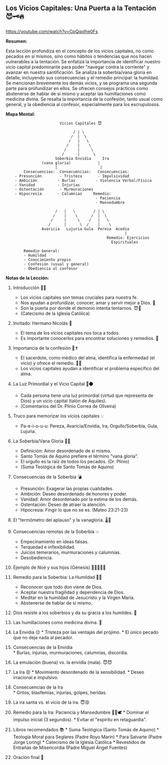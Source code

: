 ## Los Vicios Capitales:  Una Puerta a la Tentación 😈🗝️🔥

https://youtube.com/watch?v=CpQqolhe0Fs


**Resumen:**

Esta lección profundiza en el concepto de los vicios capitales, no como pecados en sí mismos, sino como hábitos o tendencias que nos hacen vulnerables a la tentación. Se enfatiza la importancia de identificar nuestro vicio capital predominante para poder "navegar contra la corriente" y avanzar en nuestra santificación. Se analiza la soberbia/vana gloria en detalle, incluyendo sus consecuencias y el remedio principal: la humildad. Se mencionan brevemente los demás vicios, y se programa una segunda parte para profundizar en ellos. Se ofrecen consejos prácticos como abstenerse de hablar de sí mismo y aceptar las humillaciones como medicina divina. Se resalta la importancia de la confesión, tanto usual como general, y la obediencia al confesor, especialmente para los escrupulosos.

**Mapa Mental:**

```
                        Vicios Capitales 😈

                              / | \
                             /  |  \
                            /   |   \
                           /    |    \
                          /     |     \
                         /      |      \
                      Soberbia Envidia     Ira
                (vana gloria)            |
                      |                   |
        Consecuencias:  Consecuencias:   Consecuencias:
    - Presunción        - Tristeza       - Impulsividad
    - Ambición         - Burlas         - Violencia Verbal/Física
    - Vanidad          - Injurias
    - Ostentación       - Murmuraciones
    - Hipocresía       - Calumnias     Remedio:
                                        - Paciencia
                                        - Mansedumbre

                      /   |   \        / | \
                     /    |    \      /  |  \
                    /     |     \    /   |   \
                   /      |      \  /    |    \
                Avaricia   Lujuria Gula  Pereza  Acedia
                                                     |
                                             Remedio: Ejercicios 
                                               Espirituales

        Remedio General:
        - Humildad
        - Conocimiento propio
        - Confesión (usual y general)
        - Obediencia al confesor
```

**Notas de la Lección:**

1. Introducción 👋😇
    * Los vicios capitales son temas cruciales para nuestra fe.
    * Nos ayudan a profundizar, conocer, amar y servir mejor a Dios. 🙏
    * Son la puerta por donde el demonio intenta tentarnos. 😈🚪
    * (Catecismo de la Iglesia Católica)

2.  Invitado: Hermano Nicolás  🤝
    *  El tema de los vicios capitales nos toca a todos.
    * Es importante conocerlos para encontrar soluciones y remedios. 💊

3. Importancia de la confesión  🤫✝️
    * El sacerdote, como médico del alma, identifica la enfermedad (el vicio) y ofrece el remedio. 👨‍⚕️
    * Los vicios capitales ayudan a identificar el problema específico del alma.

4.  La Luz Primordial y el Vicio Capital 🌟⚫️
    * Cada persona tiene una luz primordial (virtud que representa de Dios) y un vicio capital (talón de Aquiles).
    * (Comentarios del Dr. Plinio Correa de Oliveira)

5. Truco para memorizar los vicios capitales 💡
    * Pa-e-i-o-u-u: Pereza, Avaricia/Envidia, Ira, Orgullo/Soberbia, Gula, Lujuria.

6. La Soberbia/Vana Gloria  🦚👑
    * Definición: Amor desordenado de sí mismo.
    * Santo Tomás de Aquino prefiere el término "vana gloria".
    * El orgullo es la raíz de todos los pecados. (Dr. Plinio)
    * (Suma Teológica de Santo Tomás de Aquino)

7. Consecuencias de la Soberbia 💣
    * Presunción: Exagerar las propias cualidades.
    * Ambición: Deseo desordenado de honores y poder.
    * Vanidad: Amor desordenado por la estima de los demás.
    * Ostentación: Deseo de atraer la atención.
    * Hipocresía: Fingir lo que no se es. (Mateo 23:21-23)

8.  El "termómetro del aplauso" y la vanagloria.  🌡️👏

9.  Consecuencias remotas de la Soberbia  💥
    * Empecinamiento en ideas falsas.
    * Terquedad e inflexibilidad.
    * Juicios temerarios, murmuraciones y calumnias.
    * Desobediencia.

10.  Ejemplo de Noé y sus hijos (Génesis)  🍷👨‍👩‍👧‍👦

11. Remedio para la Soberbia: La Humildad  🧎😇
    * Reconocer que todo don viene de Dios.
    * Aceptar nuestra fragilidad y dependencia de Dios.
    * Meditar en la humildad de Jesucristo y la Virgen María.
    * Abstenerse de hablar de sí mismo.

12.  Dios resiste a los soberbios y da su gracia a los humildes. 🙏

13.  Las humillaciones como medicina divina. 💊

14.  La Envidia 😔
    * Tristeza por las ventajas del prójimo.
    * El único pecado que no deja nada al pecador.

15.  Consecuencias de la Envidia  
    * Burlas, injurias, murmuraciones, calumnias, discordia.

16.  La emulación (buena) vs. la envidia (mala).  😇😈

17.  La Ira  😡
    * Movimiento desordenado de la sensibilidad.
    * Deseo irracional e impulsivo.

18.  Consecuencias de la Ira  
    * Gritos, blasfemias, injurias, golpes, heridas.

19.  La ira santa vs. el vicio de la ira. 😇😡

20.  Remedio para la Ira: Paciencia y Mansedumbre  🧘‍♀️🕊️
    * Dominar el impulso inicial (3 segundos).
    * Evitar el "espíritu en retaguardia".


21.  Libros recomendados  📚
    * Suma Teológica (Santo Tomás de Aquino)
    * Teología Moral para Seglares (Padre Royo Marín)
    * Para Salvarte (Padre Jorge Loring)
    * Catecismo de la Iglesia Católica
    * Revestidos de Entrañas de Misericordia (Padre Miguel Ángel Fuentes)


22. Oración final 🙏


